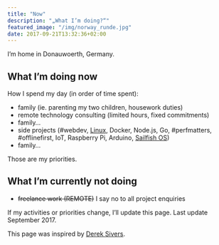 ```yaml
---
title: "Now"
description: "„What I’m doing?“"
featured_image: "/img/norway_runde.jpg"
date: 2017-09-21T13:32:36+02:00
---
```

I’m home in Donauwoerth, Germany.

## What I’m doing now

How I spend my day (in order of time spent):

- family (ie. parenting my two children, housework duties)
- remote technology consulting (limited hours, fixed commitments)
- family…
- side projects (#webdev, [Linux](/tags/linux), Docker, Node.js, Go, #perfmatters, #offlinefirst, IoT, Raspberry Pi, Arduino, [Sailfish OS](/tags/sailfishos))
- family…

Those are my priorities.

## What I’m currently not doing

- ~~freelance work (REMOTE)~~ I say no to all project enquiries

If my activities or priorities change, I’ll update this page. Last update September 2017.

This page was inspired by [Derek Sivers](https://sivers.org/nowff).